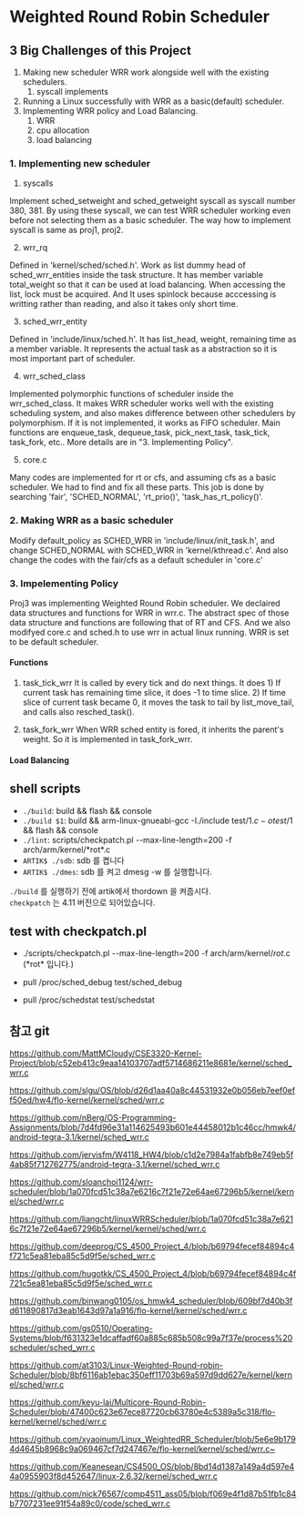 # Weighted Round Robin Scheduler

## 3 Big Challenges of this Project

1. Making new scheduler WRR work alongside well with the existing schedulers.  
	1) syscall implements
2. Running a Linux successfully with WRR as a basic(default) scheduler.
3. Implementing WRR policy and Load Balancing.
	1) WRR  
	2) cpu allocation  
	3) load balancing  

### 1. Implementing new scheduler

1) syscalls

Implement sched_setweight and sched_getweight syscall as syscall number 380, 381. By using these syscall, we can test WRR scheduler working even before not selecting them as a basic scheduler. The way how to implement syscall is same as proj1, proj2.

2) wrr_rq

Defined in 'kernel/sched/sched.h'. Work as list dummy head of sched_wrr_entities inside the task structure. It has member variable total_weight so that it can be used at load balancing. When accessing the list, lock must be acquired. And It uses spinlock because acccessing is writting rather than reading, and also it takes only short time.

3) sched_wrr_entity

Defined in 'include/linux/sched.h'. It has list_head, weight, remaining time as a member variable. It represents the actual task as a abstraction so it is most important part of scheduler.

4) wrr_sched_class

Implemented polymorphic functions of scheduler inside the wrr_sched_class. It makes WRR scheduler works well with the existing scheduling system, and also makes difference between other schedulers by polymorphism. If it is not implemented, it works as FIFO scheduler.
Main functions are enqueue_task, dequeue_task, pick_next_task, task_tick, task_fork, etc.. More details are in "3. Implementing Policy".

5) core.c

Many codes are implemented for rt or cfs, and assuming cfs as a basic scheduler. We had to find and fix all these parts. This job is done by searching 'fair', 'SCHED_NORMAL', 'rt_prio()', 'task_has_rt_policy()'.

### 2. Making WRR as a basic scheduler

Modify default_policy as SCHED_WRR in 'include/linux/init_task.h', and change SCHED_NORMAL with SCHED_WRR in 'kernel/kthread.c'. And also change the codes with the fair/cfs as a default scheduler in 'core.c'

### 3. Impelementing Policy

Proj3 was implementing Weighted Round Robin scheduler. We declaired data structures and functions for WRR in wrr.c. The abstract spec of those data structure and functions are following that of RT and CFS. And we also modifyed core.c and sched.h to use wrr in actual linux running. WRR is set to be default scheduler.

#### Functions

1. task_tick_wrr
It is called by every tick and do next things. It does 1) If current task has remaining time slice, it does -1 to time slice. 2) If time slice of current task became 0, it moves the task to tail by list_move_tail, and calls also resched_task().

2. task_fork_wrr
When WRR sched entity is fored, it inherits the parent's weight. So it is implemented in task_fork_wrr.

#### Load Balancing



## shell scripts
-   `./build`: build && flash && console
-   `./build $1`: build && arm-linux-gnueabi-gcc -I./include test/$1.c -o test/$1 && flash && console
-   `./lint`: scripts/checkpatch.pl --max-line-length=200 -f arch/arm/kernel/\*rot\*.c
-   `ARTIK$ ./sdb`: sdb 를 켭니다
-   `ARTIK$ ./dmes`: sdb 를 켜고 dmesg -w 를 실행합니다.

`./build` 를 실행하기 전에 artik에서 thordown 을 켜줍시다.  
`checkpatch` 는 4.11 버전으로 되어있습니다.


## test with checkpatch.pl
-   ./scripts/checkpatch.pl --max-line-length=200 -f arch/arm/kernel/*rot*.c (\*rot\* 입니다.)

-   pull /proc/sched_debug test/sched_debug
-   pull /proc/schedstat test/schedstat


## 참고 git

<https://github.com/MattMCloudy/CSE3320-Kernel-Project/blob/c52eb413c9eaa14103707adf5714686211e8681e/kernel/sched_wrr.c>

<https://github.com/slgu/OS/blob/d26d1aa40a8c44531932e0b056eb7eef0eff50ed/hw4/flo-kernel/kernel/sched/wrr.c>

<https://github.com/nBerg/OS-Programming-Assignments/blob/7d4fd96e31a114625493b601e44458012b1c46cc/hmwk4/android-tegra-3.1/kernel/sched_wrr.c>

<https://github.com/jervisfm/W4118_HW4/blob/c1d2e7984a1fabfb8e749eb5f4ab85f712762775/android-tegra-3.1/kernel/sched_wrr.c>

<https://github.com/sloanchoi1124/wrr-scheduler/blob/1a070fcd51c38a7e6216c7f21e72e64ae67296b5/kernel/kernel/sched/wrr.c>

<https://github.com/liangcht/linuxWRRScheduler/blob/1a070fcd51c38a7e6216c7f21e72e64ae67296b5/kernel/kernel/sched/wrr.c>

<https://github.com/deeprog/CS_4500_Project_4/blob/b69794fecef84894c4f721c5ea81eba85c5d9f5e/sched_wrr.c>

<https://github.com/hugotkk/CS_4500_Project_4/blob/b69794fecef84894c4f721c5ea81eba85c5d9f5e/sched_wrr.c>

<https://github.com/binwang0105/os_hmwk4_scheduler/blob/609bf7d40b3fd611890817d3eab1643d97a1a916/flo-kernel/kernel/sched/wrr.c>

<https://github.com/gs0510/Operating-Systems/blob/f631323e1dcaffadf60a885c685b508c99a7f37e/process%20scheduler/sched_wrr.c>

<https://github.com/at3103/Linux-Weighted-Round-robin-Scheduler/blob/8bf6116ab1ebac350eff11703b69a597d9dd627e/kernel/kernel/sched/wrr.c>

<https://github.com/keyu-lai/Multicore-Round-Robin-Scheduler/blob/47400c623e67ece87720cb63780e4c5389a5c318/flo-kernel/kernel/sched/wrr.c>

<https://github.com/xyaoinum/Linux_WeightedRR_Scheduler/blob/5e6e9b1794d4645b8968c9a069467cf7d247467e/flo-kernel/kernel/sched/wrr.c~>

<https://github.com/Keanesean/CS4500_OS/blob/8bd14d1387a149a4d597e44a0955903f8d452647/linux-2.6.32/kernel/sched_wrr.c>

<https://github.com/nick76567/comp4511_ass05/blob/f069e4f1d87b51fb1c84b7707231ee91f54a89c0/code/sched_wrr.c>
